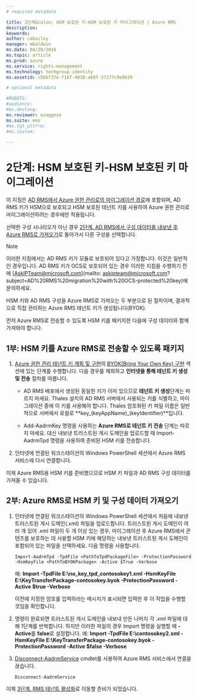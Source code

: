 ```yaml
---
# required metadata

title: 2단계&colon; HSM 보호된 키-HSM 보호된 키 마이그레이션 | Azure RMS
description:
keywords:
author: cabailey
manager: mbaldwin
ms.date: 04/28/2016
ms.topic: article
ms.prod: azure
ms.service: rights-management
ms.technology: techgroup-identity
ms.assetid: c5bbf37e-f1bf-4010-a60f-37177c9e9b39

# optional metadata

#ROBOTS:
#audience:
#ms.devlang:
ms.reviewer: esaggese
ms.suite: ems
#ms.tgt_pltfrm:
#ms.custom:

---
```


# 2단계: HSM 보호된 키-HSM 보호된 키 마이그레이션

이 지침은 [AD RMS에서 Azure 권한 관리로의 마이그레이션 경로](migrate-from-ad-rms-to-azure-rms.md)에 포함되며, AD RMS 키가 HSM으로 보호되고 HSM 보호된 테넌트 키를 사용하여 Azure 권한 관리로 마이그레이션하려는 경우에만 적용됩니다. 

선택한 구성 시나리오가 아닌 경우 [2단계. AD RMS에서 구성 데이터를 내보낸 후 Azure RMS로 가져오기](migrate-from-ad-rms-to-azure-rms.md#step-2-export-configuration-data-from-ad-rms-and-import-it-to-azure-rms)로 돌아가서 다른 구성을 선택합니다.

> [!NOTE]
> 이러한 지침에서는 AD RMS 키가 모듈로 보호되어 있다고 가정합니다. 이것은 일반적인 경우입니다. AD RMS 키가 OCS로 보호되어 있는 경우 이러한 지침을 수행하기 전에 [AskIPTeam@microsoft.com](mailto: askipteam@microsoft.com?subject=AD%20RMS%20migration%20with%20OCS-protected%20key)에 문의하세요.

HSM 키와 AD RMS 구성을 Azure RMS로 가져오는 두 부분으로 된 절차이며, 결과적으로 직접 관리하는 Azure RMS 테넌트 키가 생성됩니다(BYOK).

먼저 Azure RMS로 전송할 수 있도록 HSM 키를 패키지한 다음에 구성 데이터와 함께 가져와야 합니다.

## 1부: HSM 키를 Azure RMS로 전송할 수 있도록 패키지

1.  [Azure 권한 관리 테넌트 키 계획 및 구현](plan-implement-tenant-key.md)의 [BYOK(Bring Your Own Key) 구현](plan-implement-tenant-key.md#BKMK_ImplementBYOK) 섹션에 있는 단계를 수행합니다. 다음 경우를 제외하고 **인터넷을 통해 테넌트 키 생성 및 전송** 절차를 따릅니다.

    -   AD RMS 배포에서 생성된 동일한 키가 이미 있으므로 **테넌트 키 생성**단계는 따르지 마세요. Thales 설치의 AD RMS 서버에서 사용되는 키를 식별하고, 마이그레이션 중에 이 키를 사용해야 합니다. Thales 암호화된 키 파일 이름은 일반적으로 서버에서 로컬로 **key_(keyAppName)_(keyIdentifier)**입니다.

    -   Add-AadrmKey 명령을 사용하는 **Azure RMS로 테넌트 키 전송** 단계는 따르지 마세요.  대신 내보낸 트러스트된 게시 도메인을 업로드할 때 Import-AadrmTpd 명령을 사용하여 준비된 HSM 키를 전송합니다.

2.  인터넷에 연결된 워크스테이션의 Windows PowerShell 세션에서 Azure RMS 서비스에 다시 연결합니다.

이제 Azure RMS용 HSM 키를 준비했으므로 HSM 키 파일과 AD RMS 구성 데이터를 가져올 수 있습니다.

## 2부: Azure RMS로 HSM 키 및 구성 데이터 가져오기

1.  인터넷에 연결된 워크스테이션의 Windows PowerShell 세션에서 처음에 내보낸 트러스트된 게시 도메인(.xml) 파일을 업로드합니다. 트러스트된 게시 도메인이 여러 개 있어 .xml 파일이 두 개 이상 있는 경우, 마이그레이션 후 Azure RMS에서 콘텐츠를 보호하는 데 사용할 HSM 키에 해당하는 내보낸 트러스트된 게시 도메인이 포함되어 있는 파일을 선택하세요. 다음 명령을 사용합니다.

    ```
    Import-AadrmTpd -TpdFile <PathToTpdPackageFile> -ProtectionPassword -HsmKeyFile <PathToBYOKPackage> -Active $True -Verbose
    ```
    예: **Import -TpdFile E:\no_key_tpd_contosokey1.xml  -HsmKeyFile E:\KeyTransferPackage-contosokey.byok -ProtectionPassword -Active $true -Verbose**

    이전에 지정한 암호를 입력하라는 메시지가 표시되면 입력한 후 이 작업을 수행할 것임을 확인합니다.

2.  명령이 완료되면 트러스트된 게시 도메인을 내보내 만든 나머지 각 .xml 파일에 대해 1단계를 반복합니다. 하지만 이러한 파일의 경우 Import 명령을 실행할 때 **-Active**를 **false**로 설정합니다.  예: **Import -TpdFile E:\contosokey2.xml -HsmKeyFile E:\KeyTransferPackage-contosokey.byok -ProtectionPassword -Active $false -Verbose**

3.  [Disconnect-AadrmService](http://msdn.microsoft.com/library/windowsazure/dn629416.aspx) cmdlet를 사용하여 Azure RMS 서비스에서 연결을 끊습니다.

    ```
    Disconnect-AadrmService
    ```

이제 [3단계. RMS 테넌트 활성화](migrate-from-ad-rms-to-azure-rms.md#BKMK_Step3Migration)로 이동할 준비가 되었습니다.



<!--HONumber=Apr16_HO3-->



